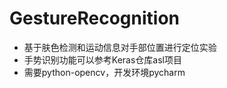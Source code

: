 # GestureRecognition
* 基于肤色检测和运动信息对手部位置进行定位实验  
* 手势识别功能可以参考Keras仓库asl项目
* 需要python-opencv，开发环境pycharm
